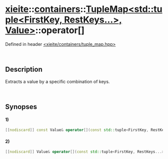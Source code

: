 # [xieite](../../../../../../xieite.md)\:\:[containers](../../../../../../containers.md)\:\:[TupleMap<std::tuple<FirstKey, RestKeys...>, Value>](../../../../tuple_map.md)\:\:operator\[\]
Defined in header [<xieite/containers/tuple_map.hpp>](../../../../../../../include/xieite/containers/tuple_map.hpp)

&nbsp;

## Description
Extracts a value by a specific combination of keys.

&nbsp;

## Synopses
#### 1)
```cpp
[[nodiscard]] const Value& operator[](const std::tuple<FirstKey, RestKeys...>& keys) const noexcept;
```
#### 2)
```cpp
[[nodiscard]] Value& operator[](const std::tuple<FirstKey, RestKeys...>& keys) noexcept;
```
